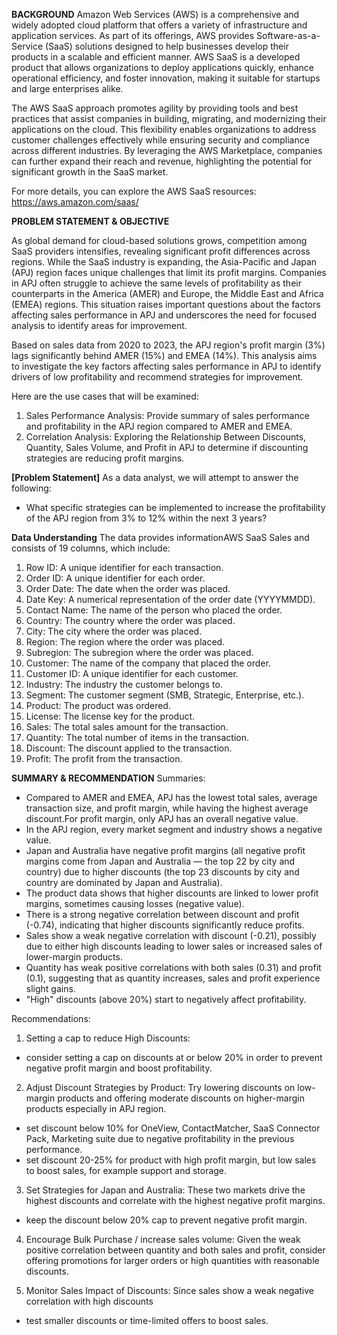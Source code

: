 **BACKGROUND**
Amazon Web Services (AWS) is a comprehensive and widely adopted cloud platform that offers a variety of infrastructure and application services. As part of its offerings, AWS provides Software-as-a-Service (SaaS) solutions designed to help businesses develop their products in a scalable and efficient manner. AWS SaaS is a developed product that allows organizations to deploy applications quickly, enhance operational efficiency, and foster innovation, making it suitable for startups and large enterprises alike​.

The AWS SaaS approach promotes agility by providing tools and best practices that assist companies in building, migrating, and modernizing their applications on the cloud. This flexibility enables organizations to address customer challenges effectively while ensuring security and compliance across different industries. By leveraging the AWS Marketplace, companies can further expand their reach and revenue, highlighting the potential for significant growth in the SaaS market​.

For more details, you can explore the AWS SaaS resources:
https://aws.amazon.com/saas/

**PROBLEM STATEMENT & OBJECTIVE**

As global demand for cloud-based solutions grows, competition among SaaS providers intensifies, revealing significant profit differences across regions. While the SaaS industry is expanding, the Asia-Pacific and Japan (APJ) region faces unique challenges that limit its profit margins. Companies in APJ often struggle to achieve the same levels of profitability as their counterparts in the America (AMER) and Europe, the Middle East and Africa (EMEA) regions. This situation raises important questions about the factors affecting sales performance in APJ and underscores the need for focused analysis to identify areas for improvement.

Based on sales data from 2020 to 2023, the APJ region's profit margin (3%) lags significantly behind AMER (15%) and EMEA (14%). This analysis aims to investigate the key factors affecting sales performance in APJ to identify drivers of low profitability and recommend strategies for improvement.

Here are the use cases that will be examined:
1. Sales Performance Analysis: Provide summary of sales performance and profitability in the APJ region compared to AMER and EMEA.
2. Correlation Analysis: Exploring the Relationship Between Discounts, Quantity, Sales Volume, and Profit in APJ to determine if discounting strategies are reducing profit margins.

**[Problem Statement]**
As a data analyst, we will attempt to answer the following:
- What specific strategies can be implemented to increase the profitability of the APJ region from 3% to 12% within the next 3 years?

**Data Understanding**
The data provides informationAWS SaaS Sales and consists of 19 columns, which include:
1. Row ID: A unique identifier for each transaction.
2. Order ID: A unique identifier for each order.
3. Order Date: The date when the order was placed.
4. Date Key: A numerical representation of the order date (YYYYMMDD).
5. Contact Name: The name of the person who placed the order.
6. Country: The country where the order was placed.
7. City: The city where the order was placed.
8. Region: The region where the order was placed.
9. Subregion: The subregion where the order was placed.
10. Customer: The name of the company that placed the order.
11. Customer ID: A unique identifier for each customer.
12. Industry: The industry the customer belongs to.
13. Segment: The customer segment (SMB, Strategic, Enterprise, etc.).
14. Product: The product was ordered.
15. License: The license key for the product.
16. Sales: The total sales amount for the transaction.
17. Quantity: The total number of items in the transaction.
18. Discount: The discount applied to the transaction.
19. Profit: The profit from the transaction.

**SUMMARY & RECOMMENDATION**
Summaries:
- Compared to AMER and EMEA, APJ has the lowest total sales, average transaction size, and profit margin, while having the highest average discount.For profit margin, only APJ has an overall negative value.
- In the APJ region, every market segment and industry shows a negative value.
- Japan and Australia have negative profit margins (all negative profit margins come from Japan and Australia — the top 22 by city and country) due to higher discounts (the top 23 discounts by city and country are dominated by Japan and Australia).
- The product data shows that higher discounts are linked to lower profit margins, sometimes causing losses (negative value).
- There is a strong negative correlation between discount and profit (-0.74), indicating that higher discounts significantly reduce profits.
- Sales show a weak negative correlation with discount (-0.21), possibly due to either high discounts leading to lower sales or increased sales of lower-margin products.
- Quantity has weak positive correlations with both sales (0.31) and profit (0.1), suggesting that as quantity increases, sales and profit experience slight gains.
- "High" discounts (above 20%) start to negatively affect profitability.

Recommendations:
1) Setting a cap to reduce High Discounts: 
- consider setting a cap on discounts at or below 20% in order to prevent negative profit margin and boost profitability.

2) Adjust Discount Strategies by Product: 
Try lowering discounts on low-margin products and offering moderate discounts on higher-margin products especially in APJ region.
- set discount below 10% for OneView, ContactMatcher, SaaS Connector Pack, Marketing suite due to negative profitability in the previous performance.
- set discount 20-25% for product with high profit margin, but low sales to boost sales, for example support and storage.

3) Set Strategies for Japan and Australia: 
These two markets drive the highest discounts and correlate with the highest negative profit margins.
- keep the discount below 20% cap to prevent negative profit margin.

4) Encourage Bulk Purchase / increase sales volume: 
Given the weak positive correlation between quantity and both sales and profit, consider offering promotions for larger orders or high quantities with reasonable discounts.

5) Monitor Sales Impact of Discounts: Since sales show a weak negative correlation with high discounts
- test smaller discounts or time-limited offers to boost sales.
